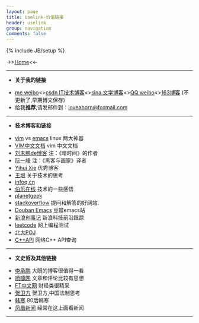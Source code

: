 ```yaml
---
layout: page
title: Uselink-价值链接
header: uselink
group: navigation
comments: false
---
```

{% include JB/setup %}

->>[Home](http://aborn.github.io/ "返回主页面")<<-

- - -
- **关于我的链接**
* [me weibo][weibo]<>[csdn IT技术博客][csdn]<>[sina 文学博客][wenxue]<>[QQ weibo][qweibo]<>[163博客][163blog] (不更新了,早期博文保存) 
* 给我**推荐**,请发邮件到：loveaborn@foxmail.com

- - -
- **技术博客和链接**
* [vim][vim] vs [emacs][emacs] linux 两大神器
* [VIM中文文档][vimdoccn]      vim 中文文档
* [刘未鹏de博客](http://mindhacks.cn/) 注：《暗时间》的作者
* [阮一峰](http://www.ruanyifeng.com/home.html) 注：《黑客与画家》译者
* [Yihui Xie](http://yihui.name/cn/) 优秀博客
* [王垠](http://www.yinwang.org) 关于技术的思考
* [infoq.cn](http://www.infoq.com/cn) 
* [伯乐在线](http://blog.jobbole.com/) 技术的一些感悟
* [planetgeek](http://www.planetgeek.ch/)
* [stackoverflow](http://stackoverflow.com/ "栈溢出") 提问和解答的好网站.
* [Douban Emacs](http://www.douban.com/group/emacs/) 豆瓣emacs站
* [新浪创事记](http://tech.sina.com.cn/csj/) 新浪科技前沿跟踪
* [leetcode](http://leetcode.com/) 网上编程测试
* [北大POJ](http://poj.org/) 
* [C++API](http://www.cplusplus.com/reference/ "cplusplus") 网络C++ API查询

- - -
- **文史哲及其他链接**
* [李承鹏](http://blog.sina.com.cn/lichengpeng "大眼的博客") 大眼的博客很值得一看
* [喷嚏网](http://dapenti.com/blog/index.asp "打喷嚏") 文章和评论比较有思想
* [FT中文网](http://www.ftchinese.com/) 财经类很精采
* [贺卫方](http://blog.sina.com.cn/heweifang "贺卫方博客") 贺卫方,中国法制思考
* [韩寒](http://blog.sina.com.cn/twocold "韩寒de博客") 80后韩寒
* [凤凰新闻](http://www.ifeng.com/) 经常在这上面看新闻

- - -
[vim]: http://www.vim.org/ "www.vim.org"
[emacs]: http://www.gnu.org/software/emacs/ "gnu emacs"
[vimdoccn]: http://vimcdoc.sourceforge.net/doc/ "vim doc in chinese"
[weibo]: http://weibo.com/loveaborn "蒋国宝新浪微博"
[csdn]: http://blog.csdn.net/loveaborn "蒋国宝的IT技术博客"
[wenxue]: http://blog.sina.com.cn/loveaborn "蒋国宝de文学博客"
[qweibo]: http://t.qq.com/loveaborn "蒋国宝tencent微博"
[163blog]: http://lovelittlebean.blog.163.com/ "163早期博文"

